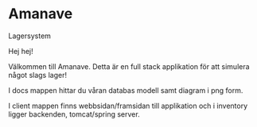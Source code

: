 # Amanave
Lagersystem

Hej hej!

Välkommen till Amanave. Detta är en full stack applikation för att simulera något slags lager!

I docs mappen hittar du våran databas modell samt diagram i png form.

I client mappen finns webbsidan/framsidan till applikation och i inventory ligger backenden, tomcat/spring server.
